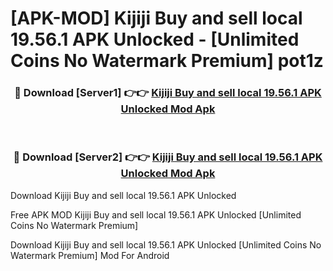 # [APK-MOD] Kijiji  Buy and sell local 19.56.1 APK Unlocked - [Unlimited Coins No Watermark Premium] pot1z



<div align="center">
<h3>🔴 Download [Server1] 👉👉 <a href="https://momento.my/?title=Kijiji__Buy_and_sell_local_19.56.1_APK_Unlocked">Kijiji  Buy and sell local 19.56.1 APK Unlocked Mod Apk</a></h3><br>

<h3>🔴 Download [Server2] 👉👉 <a href="https://momento.my/?title=Kijiji__Buy_and_sell_local_19.56.1_APK_Unlocked">Kijiji  Buy and sell local 19.56.1 APK Unlocked Mod Apk</a></h3>
</div>



Download Kijiji  Buy and sell local 19.56.1 APK Unlocked 

Free APK MOD Kijiji  Buy and sell local 19.56.1 APK Unlocked [Unlimited Coins No Watermark Premium]

Download Kijiji  Buy and sell local 19.56.1 APK Unlocked [Unlimited Coins No Watermark Premium] Mod For Android
